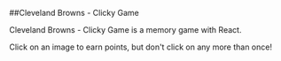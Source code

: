 ##Cleveland Browns - Clicky Game

Cleveland Browns - Clicky Game is a memory game with React.

Click on an image to earn points, but don't click on any more than once!

